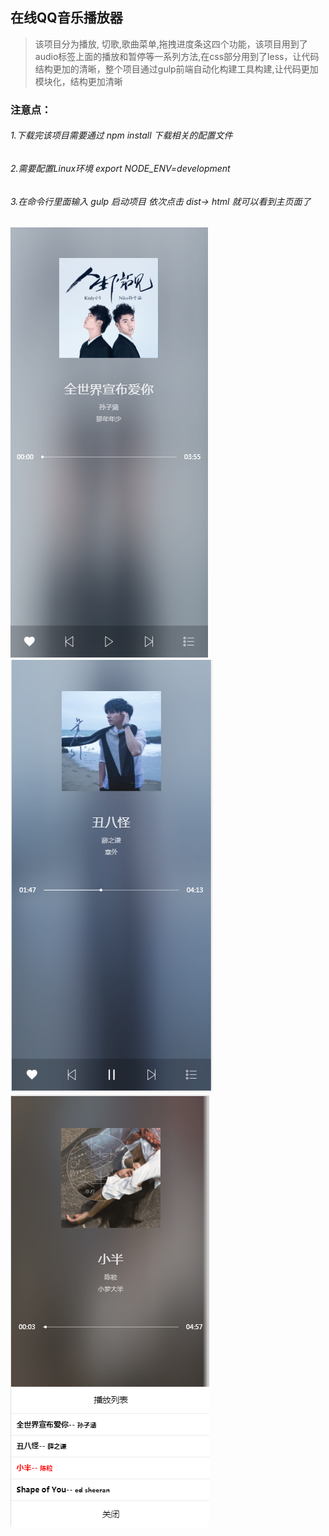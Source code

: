 ## 在线QQ音乐播放器
> 该项目分为播放, 切歌,歌曲菜单,拖拽进度条这四个功能，该项目用到了audio标签上面的播放和暂停等一系列方法,在css部分用到了less，让代码结构更加的清晰，整个项目通过gulp前端自动化构建工具构建,让代码更加模块化，结构更加清晰

### 注意点：
######  1.下载完该项目需要通过 npm install 下载相关的配置文件
######  2.需要配置Linux环境 export NODE_ENV=development
######  3.在命令行里面输入 gulp 启动项目 依次点击 dist-> html 就可以看到主页面了
 
 

![image](https://github.com/1998101919/music/blob/master/source/music_1.png)
![image](https://github.com/1998101919/music/blob/master/source/music_2.png)
![image](https://github.com/1998101919/music/blob/master/source/music_3.png)






